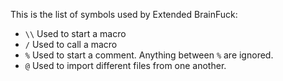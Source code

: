 This is the list of symbols used by Extended BrainFuck:
 - `\\` Used to start a macro
 - `/` Used to call a macro 
 - `%` Used to start a comment. Anything between `%` are ignored.
 - `@` Used to import different files from one another.
